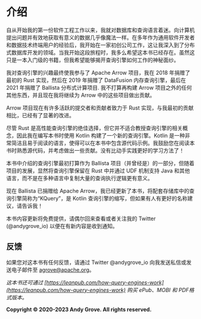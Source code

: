 # 介绍

自从开始我的第一份软件工程工作以来，我就对数据库和查询语言着迷。向计算机提出问题并有效地获取有意义的数据几乎像魔法一样。在多年作为通用软件开发者和数据技术终端用户的经验后，我开始在一家初创公司工作，这让我深入到了分布式数据库开发的领域。当我开始这段旅程时，我多么希望这本书已经存在。虽然这只是一本入门级的书籍，但我希望能够揭开查询引擎如何工作的神秘面纱。

我对查询引擎的兴趣最终使我参与了 Apache Arrow 项目，我在 2018 年捐赠了最初的 Rust 实现，然后在 2019 年捐赠了 DataFusion 内存查询引擎，最后在 2021 年捐赠了 Ballista 分布式计算项目. 我不打算再构建 Arrow 项目之外的任何其他东西，并且现在我将继续为 Arrow 中的这些项目做出贡献。

Arrow 项目现在有许多活跃的提交者和贡献者致力于 Rust 实现，与我最初的贡献相比，已经有了显著的改进。

尽管 Rust 是高性能查询引擎的绝佳选择，但它并不适合教授查询引擎的相关概念，因此我在编写本书时使用 Kotlin 构建了一个新的查询引擎。Kotlin 是一种非常简洁且易于阅读的语言，使得可以在本书中包含源代码示例。我鼓励您在阅读本书时熟悉源代码，并考虑做出一些贡献。没有比动手实践更好的学习方法了！

本书中介绍的查询引擎最初打算作为 Ballista 项目（并曾经是）的一部分，但随着项目的发展，显然将查询引擎保留在 Rust 中并通过 UDF 机制支持 Java 和其他语言，而不是在多种语言中复制大量的查询执行逻辑更有意义。

现在 Ballista 已捐赠给 Apache Arrow，我已经更新了本书，将配套存储库中的查询引擎简称为“KQuery”，是 Kotlin 查询引擎的缩写，但如果有人有更好的名称建议，请告诉我！

本书内容更新将免费提供，请偶尔回来查看或者关注我的 Twitter (@andygrove_io) 以便在有新内容是收到通知。

## 反馈

如果您对这本书有任何反馈，请通过 Twitter @andygrove_io 向我发送私信或发送电子邮件至 agrove@apache.org。

*这本书还可通过 [https://leanpub.com/how-query-engines-work](https://leanpub.com/how-query-engines-work) 购买 ePub、MOBI 和 PDF格式版本。*

**Copyright © 2020-2023 Andy Grove. All rights reserved.**
